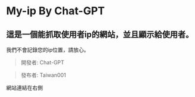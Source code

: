 # My-ip By Chat-GPT

## 這是一個能抓取使用者ip的網站，並且顯示給使用者。

我們不會記錄您的ip位置，請放心。

> 開發者: Chat-GPT

> 發布者: Taiwan001

網站連結在右側

